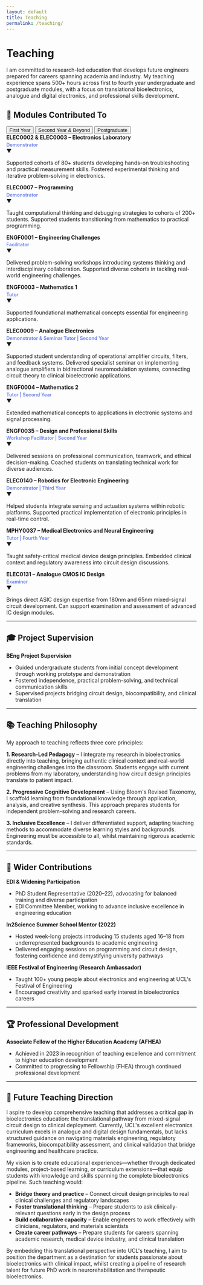 ```yaml
---
layout: default
title: Teaching
permalink: /teaching/
---
```


# Teaching

I am committed to research-led education that develops future engineers prepared for careers spanning academia and industry. My teaching experience spans 500+ hours across first to fourth year undergraduate and postgraduate modules, with a focus on translational bioelectronics, analogue and digital electronics, and professional skills development.

## 👥 Modules Contributed To

<div class="module-tabs">
  <button class="tab-button active" data-tab="first-year">First Year</button>
  <button class="tab-button" data-tab="second-plus">Second Year & Beyond</button>
  <button class="tab-button" data-tab="postgrad">Postgraduate</button>
</div>

<div id="first-year" class="tab-content active">
  <div class="module-card">
    <div class="module-header">
      <div class="module-title">
        <h4 style="margin: 0;">ELEC0002 & ELEC0003 – Electronics Laboratory</h4>
        <p style="margin: 0.3em 0 0 0; color: #667eea; font-weight: 600; font-size: 0.9em;">Demonstrator</p>
      </div>
      <span class="module-toggle">▼</span>
    </div>
    <div class="module-content">
      <p>Supported cohorts of 80+ students developing hands-on troubleshooting and practical measurement skills. Fostered experimental thinking and iterative problem-solving in electronics.</p>
    </div>
  </div>

  <div class="module-card">
    <div class="module-header">
      <div class="module-title">
        <h4 style="margin: 0;">ELEC0007 – Programming</h4>
        <p style="margin: 0.3em 0 0 0; color: #667eea; font-weight: 600; font-size: 0.9em;">Demonstrator</p>
      </div>
      <span class="module-toggle">▼</span>
    </div>
    <div class="module-content">
      <p>Taught computational thinking and debugging strategies to cohorts of 200+ students. Supported students transitioning from mathematics to practical programming.</p>
    </div>
  </div>

  <div class="module-card">
    <div class="module-header">
      <div class="module-title">
        <h4 style="margin: 0;">ENGF0001 – Engineering Challenges</h4>
        <p style="margin: 0.3em 0 0 0; color: #667eea; font-weight: 600; font-size: 0.9em;">Facilitator</p>
      </div>
      <span class="module-toggle">▼</span>
    </div>
    <div class="module-content">
      <p>Delivered problem-solving workshops introducing systems thinking and interdisciplinary collaboration. Supported diverse cohorts in tackling real-world engineering challenges.</p>
    </div>
  </div>

  <div class="module-card">
    <div class="module-header">
      <div class="module-title">
        <h4 style="margin: 0;">ENGF0003 – Mathematics 1</h4>
        <p style="margin: 0.3em 0 0 0; color: #667eea; font-weight: 600; font-size: 0.9em;">Tutor</p>
      </div>
      <span class="module-toggle">▼</span>
    </div>
    <div class="module-content">
      <p>Supported foundational mathematical concepts essential for engineering applications.</p>
    </div>
  </div>
</div>

<div id="second-plus" class="tab-content">
  <div class="module-card">
    <div class="module-header">
      <div class="module-title">
        <h4 style="margin: 0;">ELEC0009 – Analogue Electronics</h4>
        <p style="margin: 0.3em 0 0 0; color: #667eea; font-weight: 600; font-size: 0.9em;">Demonstrator & Seminar Tutor | Second Year</p>
      </div>
      <span class="module-toggle">▼</span>
    </div>
    <div class="module-content">
      <p>Supported student understanding of operational amplifier circuits, filters, and feedback systems. Delivered specialist seminar on implementing analogue amplifiers in bidirectional neuromodulation systems, connecting circuit theory to clinical bioelectronic applications.</p>
    </div>
  </div>

  <div class="module-card">
    <div class="module-header">
      <div class="module-title">
        <h4 style="margin: 0;">ENGF0004 – Mathematics 2</h4>
        <p style="margin: 0.3em 0 0 0; color: #667eea; font-weight: 600; font-size: 0.9em;">Tutor | Second Year</p>
      </div>
      <span class="module-toggle">▼</span>
    </div>
    <div class="module-content">
      <p>Extended mathematical concepts to applications in electronic systems and signal processing.</p>
    </div>
  </div>

  <div class="module-card">
    <div class="module-header">
      <div class="module-title">
        <h4 style="margin: 0;">ENGF0035 – Design and Professional Skills</h4>
        <p style="margin: 0.3em 0 0 0; color: #667eea; font-weight: 600; font-size: 0.9em;">Workshop Facilitator | Second Year</p>
      </div>
      <span class="module-toggle">▼</span>
    </div>
    <div class="module-content">
      <p>Delivered sessions on professional communication, teamwork, and ethical decision-making. Coached students on translating technical work for diverse audiences.</p>
    </div>
  </div>

  <div class="module-card">
    <div class="module-header">
      <div class="module-title">
        <h4 style="margin: 0;">ELEC0140 – Robotics for Electronic Engineering</h4>
        <p style="margin: 0.3em 0 0 0; color: #667eea; font-weight: 600; font-size: 0.9em;">Demonstrator | Third Year</p>
      </div>
      <span class="module-toggle">▼</span>
    </div>
    <div class="module-content">
      <p>Helped students integrate sensing and actuation systems within robotic platforms. Supported practical implementation of electronic principles in real-time control.</p>
    </div>
  </div>

  <div class="module-card">
    <div class="module-header">
      <div class="module-title">
        <h4 style="margin: 0;">MPHY0037 – Medical Electronics and Neural Engineering</h4>
        <p style="margin: 0.3em 0 0 0; color: #667eea; font-weight: 600; font-size: 0.9em;">Tutor | Fourth Year</p>
      </div>
      <span class="module-toggle">▼</span>
    </div>
    <div class="module-content">
      <p>Taught safety-critical medical device design principles. Embedded clinical context and regulatory awareness into circuit design discussions.</p>
    </div>
  </div>
</div>

<div id="postgrad" class="tab-content">
  <div class="module-card">
    <div class="module-header">
      <div class="module-title">
        <h4 style="margin: 0;">ELEC0131 – Analogue CMOS IC Design</h4>
        <p style="margin: 0.3em 0 0 0; color: #667eea; font-weight: 600; font-size: 0.9em;">Examiner</p>
      </div>
      <span class="module-toggle">▼</span>
    </div>
    <div class="module-content">
      <p>Brings direct ASIC design expertise from 180nm and 65nm mixed-signal circuit development. Can support examination and assessment of advanced IC design modules.</p>
    </div>
  </div>
</div>

<script>
// Tab switching
document.querySelectorAll('.tab-button').forEach(button => {
  button.addEventListener('click', () => {
    const tabName = button.getAttribute('data-tab');

    // Hide all tab contents
    document.querySelectorAll('.tab-content').forEach(content => {
      content.classList.remove('active');
    });

    // Remove active class from all buttons
    document.querySelectorAll('.tab-button').forEach(btn => {
      btn.classList.remove('active');
    });

    // Show selected tab and mark button as active
    document.getElementById(tabName).classList.add('active');
    button.classList.add('active');
  });
});

// Module card expansion
document.querySelectorAll('.module-card').forEach(card => {
  const header = card.querySelector('.module-header');
  header.addEventListener('click', () => {
    card.classList.toggle('expanded');
  });
});
</script>

---

## 🎓 Project Supervision

**BEng Project Supervision**
- Guided undergraduate students from initial concept development through working prototype and demonstration
- Fostered independence, practical problem-solving, and technical communication skills
- Supervised projects bridging circuit design, biocompatibility, and clinical translation

---

## 📚 Teaching Philosophy

My approach to teaching reflects three core principles:

**1. Research-Led Pedagogy** – I integrate my research in bioelectronics directly into teaching, bringing authentic clinical context and real-world engineering challenges into the classroom. Students engage with current problems from my laboratory, understanding how circuit design principles translate to patient impact.

**2. Progressive Cognitive Development** – Using Bloom's Revised Taxonomy, I scaffold learning from foundational knowledge through application, analysis, and creative synthesis. This approach prepares students for independent problem-solving and research careers.

**3. Inclusive Excellence** – I deliver differentiated support, adapting teaching methods to accommodate diverse learning styles and backgrounds. Engineering must be accessible to all, whilst maintaining rigorous academic standards.

---

## 🌟 Wider Contributions

**EDI & Widening Participation**
- PhD Student Representative (2020–22), advocating for balanced training and diverse participation
- EDI Committee Member, working to advance inclusive excellence in engineering education

**In2Science Summer School Mentor (2022)**
- Hosted week-long projects introducing 15 students aged 16–18 from underrepresented backgrounds to academic engineering
- Delivered engaging sessions on programming and circuit design, fostering confidence and demystifying university pathways

**IEEE Festival of Engineering (Research Ambassador)**
- Taught 100+ young people about electronics and engineering at UCL's Festival of Engineering
- Encouraged creativity and sparked early interest in bioelectronics careers

---

## 🏆 Professional Development

**Associate Fellow of the Higher Education Academy (AFHEA)**
- Achieved in 2023 in recognition of teaching excellence and commitment to higher education development
- Committed to progressing to Fellowship (FHEA) through continued professional development

---

## 🚀 Future Teaching Direction

I aspire to develop comprehensive teaching that addresses a critical gap in bioelectronics education: the translational pathway from mixed-signal circuit design to clinical deployment. Currently, UCL's excellent electronics curriculum excels in analogue and digital design fundamentals, but lacks structured guidance on navigating materials engineering, regulatory frameworks, biocompatibility assessment, and clinical validation that bridge engineering and healthcare practice.

My vision is to create educational experiences—whether through dedicated modules, project-based learning, or curriculum extensions—that equip students with knowledge and skills spanning the complete bioelectronics pipeline. Such teaching would:

- **Bridge theory and practice** – Connect circuit design principles to real clinical challenges and regulatory landscapes
- **Foster translational thinking** – Prepare students to ask clinically-relevant questions early in the design process
- **Build collaborative capacity** – Enable engineers to work effectively with clinicians, regulators, and materials scientists
- **Create career pathways** – Prepare students for careers spanning academic research, medical device industry, and clinical translation

By embedding this translational perspective into UCL's teaching, I aim to position the department as a destination for students passionate about bioelectronics with clinical impact, whilst creating a pipeline of research talent for future PhD work in neurorehabilitation and therapeutic bioelectronics.
